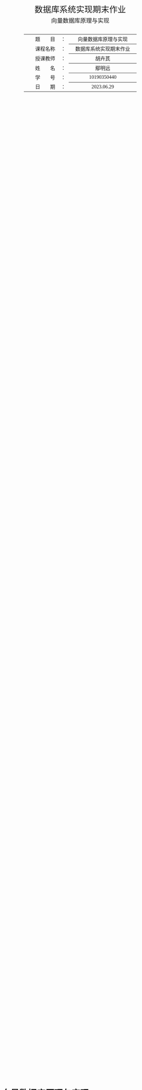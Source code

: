 <div class="cover" style="page-break-after:always;font-family:方正公文仿宋;width:100%;height:100%;border:none;margin: 0 auto;text-align:center;">
    <div style="width:60%;margin: 0 auto;height:0;padding-bottom:10%;">
        </br>
        <img src="img/logo.svg" alt="校名" style="width:100%;"/>
    </div>
    </br></br></br></br></br>
    <div style="width:60%;margin: 0 auto;height:0;padding-bottom:40%;">
        <img src="img/badge.png" alt="校徽" style="width:100%;"/>
	</div>
    </br></br></br></br></br></br></br></br>
    <span style="font-family:华文黑体Bold;text-align:center;font-size:20pt;margin: 10pt auto;line-height:30pt;"> 数据库系统实现期末作业 </span>
    <p style="text-align:center;font-size:14pt;margin: 0 auto"> 向量数据库原理与实现 </p>
    </br>
    </br>
    <table style="border:none;text-align:center;width:72%;font-family:仿宋;font-size:14px; margin: 0 auto;">
    <tbody style="font-family:方正公文仿宋;font-size:12pt;">
    	<tr style="font-weight:normal;"> 
    		<td style="width:20%;text-align:right;">题　　目</td>
    		<td style="width:2%">：</td> 
    		<td style="width:40%;font-weight:normal;border-bottom: 1px solid;text-align:center;font-family:华文仿宋"> 向量数据库原理与实现 </td>     </tr>
    	<tr style="font-weight:normal;"> 
    		<td style="width:20%;text-align:right;">课程名称</td>
    		<td style="width:2%">：</td> 
    		<td style="width:40%;font-weight:normal;border-bottom: 1px solid;text-align:center;font-family:华文仿宋"> 数据库系统实现期末作业 </td>     </tr>
    	<tr style="font-weight:normal;"> 
    		<td style="width:20%;text-align:right;">授课教师</td>
    		<td style="width:2%">：</td> 
    		<td style="width:40%;font-weight:normal;border-bottom: 1px solid;text-align:center;font-family:华文仿宋"> 胡卉芪 </td>     </tr>
    	<tr style="font-weight:normal;"> 
    		<td style="width:20%;text-align:right;">姓　　名</td>
    		<td style="width:2%">：</td> 
    		<td style="width:40%;font-weight:normal;border-bottom: 1px solid;text-align:center;font-family:华文仿宋"> 鄢明远 </td>     </tr>
    	<tr style="font-weight:normal;"> 
    		<td style="width:20%;text-align:right;">学　　号</td>
    		<td style="width:2%">：</td> 
    		<td style="width:40%;font-weight:normal;border-bottom: 1px solid;text-align:center;font-family:华文仿宋"> 10190350440 </td>     </tr>
    	<tr style="font-weight:normal;"> 
    		<td style="width:20%;text-align:right;">日　　期</td>
    		<td style="width:2%">：</td> 
    		<td style="width:40%;font-weight:normal;border-bottom: 1px solid;text-align:center;font-family:华文仿宋"> 2023.06.29 </td>     </tr>
    </tbody>              
    </table>
</div>

<!-- 注释语句：导出PDF时会在这里分页 -->

# 向量数据库原理与实现

[toc]



##  引言

随着计算能力的提升和人工智能算法的快速发展，深度学习模型已经取代了传统的线性回归和词袋模型等简单方法。机器自动学习特征的能力逐渐取代了过去依赖人工特征工程的方式。同时，随着数据量的增大，大型模型也展现出更强大的表达能力。为了处理不同的数据模态，越来越多的数据被转换为嵌入或向量表示。通用模型架构，如Transformer，使得可以将所有模态的信息表示为向量。因此，在处理这些新场景中的数据时，可以概括出以下两个典型的步骤：

1. 结构化和非结构化数据的向量化：这一步骤将原始数据（可能是非结构化的）转换为向量表示。原始数据可能来自不同的模态，例如语言或图像，因此具有不同的特性。这些向量表示可以在离线操作时进行嵌入编码，并进行静态缓存。
2. 向量的应用和融合：这一步骤涉及将向量转换为结果、决策或反馈，并进行后续操作。可以通过在线融合模块实现向量的检索和处理，该模块是集中式且动态的。在这个阶段，可以有效地融合不同模态的信息，以支持各种应用领域的需求。

在第一个步骤中，我们关注的是嵌入编码。嵌入编码是将原始数据转换为向量表示的过程，可以在离线操作时进行，并进行静态缓存。原始数据可能来自不同的模态，并具有不同的特性。例如，语言单位的标记（token）通常是离散且离散化的，而图像单位则是连续且冗余的。因此，语言模型BERT的掩码率通常为15%，而图像模型MAE的掩码率则达到75%。这表明图像模型比语言模型更冗余，需要更多的掩码操作。这提示我们不同模态之间存在潜在的压缩空间，因此在保留原有信息的同时，向量嵌入的维度可以更低，实现更高的压缩率。

在第二个步骤中，可以通过建立索引来加快向量的检索。一种常见的索引方法是在传统领域中常用的向量数据库，例如信息检索和推荐系统中常见的索引方法，用于最近邻操作。另一种方法是近年来出现的神经索引，依赖于神经网络强大的记忆能力。



## 背景知识

### 神经索引和向量索引

向量数据库中索引的选择是一个重要的问题。常见的索引方法包括神经索引（neural index）和离线索引（offline index）。神经索引方法将索引构建过程融入到训练阶段，利用神经网络建立文档与其标识（docid）之间的映射关系。

<img src="img/image-20230615173131877.png" alt="image-20230615173131877" style="zoom:33%;" />



#### 神经索引

神经索引方法代表模型有DSI（Differentiable Similarity Indexing）和NCI（Neural Collaborative Indexing）。这些方法与传统的离线索引方法不同，它们不显式地构建索引阶段，而是将构建索引的过程融入到训练过程中，通过端到端的神经网络实现。在索引阶段/训练阶段，利用神经网络建立文档与文档标识符（docid）之间的映射关系。在检索阶段/测试阶段，输入查询并生成候选的docids。

其中，DCI是神经索引方法的一个示例。它包括以下步骤：

1. 文档表示：从文档中提取前$L$个标记作为表示。

2. 文档标识符：使用层次k-means算法构建文档标识符。这个过程将文档嵌入空间划分为多个簇，并为每个簇分配一个标识符。

   <img src="img/image-20230614200908685.png" alt="image-20230614200908685" style="zoom:33%;" />

3. 多任务学习：使用T5预训练模型的seq2seq方法进行文档索引和查询检索。通过多任务学习，模型能够同时学习文档的表示和文档标识符之间的映射关系。

NCI是对DCI的一些改进。它引入了以下改进：

1. 查询生成：使用预训练的DocT5Query模型和分块的样本文档进行查询生成。这样可以生成与文档相关的查询，提高检索的准确性。

2. 前缀感知的权重自适应解码器：通过连接位置和标记值，并使用前缀感知的权重进行解码。这个改进可以提高解码的效果，使得模型能够更好地理解查询和文档之间的关联。

   <img src="img/image-20230616110150879.png" alt="image-20230616110150879" style="zoom:33%;" />

这些神经索引方法的优点是可以通过端到端的训练获得较好的性能，并且能够提供准确的检索结果。然而，它们的缺点是每次增删数据时都需要重新训练神经网络，维护代价较高。



#### 离线索引

离线索引是在向量数据库中进行最近邻搜索的常见方法。它的架构通常由查询编码器、文档编码器和交互模块组成。离线索引方法的设计目标是尽可能将计算集中在编码器端，而非交互端。通过提前对文档进行离线编码和索引构建，可以避免对长文档编码的高计算成本，从而加快后续的查询操作。

<img src="img/image-20230615152719261.png" alt="image-20230615152719261" style="zoom: 33%;" />



ColBERT（Contextualized Late Interaction over BERT）是一个代表性的离线索引模型，它采用了孪生塔架构和交互模块，旨在提高查询效率并减少对长文档编码的计算开销。

ColBERT模型的架构如下所示：

1. 编码器：

   <img src="img/image-20230615160751093.png" alt="image-20230615160751093" style="zoom:33%;" />

   - 查询增强：为了使查询长度达到固定的长度$N_q$，ColBERT在查询中填充了特殊的[mask]标记。
   - 文档：ColBERT对文档进行编码时，过滤掉与标点符号对应的嵌入，以减少干扰。

2. 晚期交互：

   <img src="img/image-20230615160819822.png" alt="image-20230615160819822" style="zoom:33%;" />

   - ColBERT通过晚期交互模块实现查询与文档之间的交互。该模块能够在编码的基础上进一步优化查询和文档之间的匹配程度。

3. 对比学习损失函数：

   - ColBERT使用对比学习中的成对softmax交叉熵损失函数进行训练。该损失函数能够鼓励正样本（相关查询-文档对）的相似性得分高于负样本（不相关查询-文档对）的相似性得分。

通过采用孪生塔架构和交互模块，ColBERT模型能够在离线索引中有效地进行查询和文档之间的交互，并减少对长文档编码的计算开销，从而提高了查询效率。这种架构设计使得ColBERT成为一个优秀的离线索引模型，并在许多信息检索任务中取得了显著的性能提升。

离线索引方法是最常见的向量数据库中的最近邻搜索方法。其架构通常包括查询编码器、文档编码器和交互模块。离线索引方法尽可能将计算集中在编码器端，而非交互端。通过提前对文档进行离线编码和索引构建，避免对长文档编码的高开销，从而加快后续查询操作。代表模型如ColBERT（Contextualized Late Interaction over BERT）采用孪生塔架构和交互模块，能够提高查询效率并减少对长文档编码的计算开销。



### 向量模型

在传统的向量模型中，将所有向量视为同质的方法存在一些问题。例如，在词嵌入中，一个单词的上下文中并不一定包含该单词本身，甚至可能呈现负相关关系。因此，在文档检索问题中，查询向量与文档向量之间的内积并不一定很高，可能需要通过复杂的映射或相似度计算来确定它们的关联性。为了解决这个问题，引入了向量异质化的概念，将向量分为查询（query）向量和键（key）向量，以放松所有向量同质的假设。

在这个抽象模型中，键和值可以是异质的，其中键对应于中心词，值对应于周围词，并分别具有不同的权重。这种异质化的处理可以根据先验知识来确定。为了使键向量同质化，可以使用MOCO（Momentum Contrastive Learning）模型，并采用动量更新的方法，以保证队列中的键尽可能同质。



### 精确近邻和近似近邻

在向量数据库的检索方法中，可以将其分为精确近邻和近似近邻两类。精确近邻方法能够得到完全正确的结果，但在大规模数据集上计算复杂度较高。常见的精确近邻方法包括暴力枚举和基于树的方法，如kd-tree算法。而近似近邻方法则通过召回和排序两个步骤进行高效的近似匹配。召回阶段通过粗粒度的过滤操作得到候选数据集，排序阶段则对候选数据集进行细粒度的排序操作。近似近邻方法需要在正确性、效率和内存消耗之间进行权衡。常见的近似近邻方法包括局部敏感哈希（local sensitive hashing）、向量量化（vector quantization）、乘积量化（product quantization）和层级可导航小世界网络（Hierarchical Navigable Small World）等。

在具体的检索方法中：

- 精确近邻方法能够得到完全正确的结果，但计算复杂度较高。其中，暴力枚举方法需要对查询和数据库中的每个向量进行逐一比较，时间复杂度为$O(|Q| \times |K|)$，其中$|Q|$是查询向量的数量，$|K|$是数据库中向量的数量。倒排索引方法常用于搜索引擎数据库，但只支持精确匹配，不适合近似匹配。基于树的方法，如kd-tree算法，通常需要回溯，其计算复杂度仍然是$O(|Q| \times |K|)$。
- 近似近邻方法通过在正确性、效率和内存消耗之间进行权衡，实现高效的近似匹配。它通常包括两个阶段：召回和排序。召回阶段通过粗粒度的过滤操作，以较低的代价得到候选数据集。排序阶段则对候选数据集进行细粒度的排序操作。不同的近似近邻方法有不同的实现方式和特点。
  - 局部敏感哈希（local sensitive hashing）方法假设将文档抽象成词袋模型，并利用Jaccard相似度进行计算。然而，由于向量模型和词袋模型并不一致，并且查询向量和文档向量是异质的，局部敏感哈希方法存在一些缺陷，例如内存消耗较大等问题。
  - 向量量化（vector quantization）方法常用k-means或层次聚类算法对向量进行量化。通过将向量映射到离散的码本中，可以减少计算复杂度。然而，向量量化方法需要在维护码本的有效性和计算准确性之间进行权衡。
  - 乘积量化（product quantization）方法采用了一种分块的方式将向量分解成多个子向量，并使用乘积量化器对子向量进行量化。通过修改倒排文件结构，可以提高查询效率和减少内存消耗。

这些近似近邻方法在不同的应用场景中具有各自的优势和适用性，可以根据具体的需求选择合适的方法。



## 模型

### 量化

量化是一种常用的方法，用于减少数据表示的复杂度。它通过将实值数据映射到一组离散的值来实现。在量化过程中，将数据分配给一组聚类中心，然后用这些聚类中心来表示原始数据。这种表示方法可以大大减少存储和计算的需求，同时在一定程度上保持数据的准确性。

在量化中，有两种常见的方法：向量量化（Vector Quantization）和乘积量化（Product Quantization）。这两种方法都旨在通过将数据映射到一组离散的聚类中心来减少数据的表示复杂度。然而，它们在实施方式和优势方面有所不同。

本次实验中我实现了两种编码方法，通过参数控制。

```python
def indexing(self, method: str, codebook_size: int, num_subvectors: int = 1):
    Utils.set_seed()

    if method == 'vectored':
        self.vector_quantization(codebook_size)
    elif method == 'producted':
        self.product_quantization(codebook_size, num_subvectors)
    else:
        raise NotImplementedError("Invalid quantized_type.")
```



#### 向量量化

向量量化是将数据划分为多个子向量，并对每个子向量进行独立的量化。每个子向量都有自己的聚类中心和编码方式。

通过迭代地将训练集中的向量分配给聚类中心，并根据分配的点重新估计这些聚类中心，可以找到一个近乎最优的码本(codebook)。在这里使用 k-means 来学习量化器(quantizer)。需要注意的是，k-means 只能在量化误差方面找到局部最优解。

这种方法可以在保持较高精度的同时，减少存储空间和计算复杂度。然而，向量量化需要处理大量的聚类中心，因此在大规模数据集上可能会面临存储和计算的挑战。



#### 乘积量化

乘积量化是一种更高效的方法，它将数据分割为多个子向量，并对每个子向量进行独立的量化。不同的是，乘积量化允许子向量之间进行联合量化，即将它们的量化结果组合起来表示整个向量。这种联合量化可以大大减少所需的存储空间和计算复杂度。乘积量化通过将多个子向量的量化结果组合起来，同时保持较高的准确性。这种方法特别适用于处理大规模数据集和高维特征。

乘积量化（Product Quantization）是解决这些问题的有效方法。它是源编码中常用的技术，允许联合选择要量化的分量数量。输入向量 x 被分割为 m 个不同的子向量 uj，其中 1 ≤ j ≤ m，每个子向量的维度为 D' = D/m，其中 D 是 m 的倍数。每个子向量分别使用一个独立的量化器进行量化。因此，给定向量 x 的映射如下：

<img src="img/image-20230629223923011.png" alt="image-20230629223923011" style="zoom:50%;" />

乘积量化器的重构值由乘积索引集合 I 识别。因此，码本的定义是一个笛卡尔积形式：

<img src="img/image-20230629224020309.png" alt="image-20230629224020309" style="zoom:50%;" />

通过将子向量的量化过程联合起来，乘积量化能够有效地减少所需的存储空间和计算复杂度，同时仍能保持较高的量化精度。乘积量化在大规模向量数据库检索和高维特征表示中具有广泛应用。

然而，需要注意的是，乘积量化可能需要计算密集型硬件支持才能发挥其优势。在普通计算机上，乘积量化的效果可能并不显著，速度和效果都不尽如人意。因此，在应用乘积量化时，需要考虑到硬件资源的配备和性能要求，以确保能够获得最佳的效果。



### 对称编码与缓存

### 对称距离计算和非对称距离计算

在量化中，有两种常见的距离计算方法：对称距离计算（Symmetric Distance Computation）和非对称距离计算（Asymmetric Distance Computation）。这些方法用于衡量向量之间的相似度或差异度量。

<img src="img/image-20230629224632111.png" alt="image-20230629224632111" style="zoom: 45%;" />

在我的实现中，我同时实现了这两种方法，并给出了它们的大致框架。

```python
def search_vector_quantization(self, queries, top_k, symmetric):
    top_k_candidates = []  # List to store the top-k candidates for each query
    codebook_indices = self.kmeans.predict(queries)

    if symmetric:
        # Less accurate but faster with cache

        # Cached results for each cluster
        # Retrieve the cached top-k candidates for each query
        ...

    else:
        # More accurate but slower

        # Calculate the top-k candidates for each query
        ...
```





#### 对称距离计算

对称距离计算是指同时对值向量和查询向量进行量化，并计算它们之间的距离。这种方法通常用于将值向量和查询向量都映射到一组离散的聚类中心，以便进行有效的相似度比较。对称距离计算的好处是它便于缓存，可以提高运算效率。

然而，对称距离计算也存在一些缺点。由于值向量和查询向量都经过量化，它们的精确度可能会有所降低，从而导致较大的误差。这种精确度损失可能会对一些应用造成影响，特别是对于要求高精度的任务而言。



#### 非对称距离计算

与对称距离计算相对应，非对称距离计算只对值向量进行量化，而查询向量则可能保持原始表示不进行量化。这种方法的主要目的是减少查询过程中的计算开销，并提高查询的效率。

非对称距离计算可以通过将查询向量与量化的值向量进行比较来衡量它们之间的差异或相似度。由于只有值向量进行了量化，非对称距离计算通常能够保持较高的精确度，从而减少了误差。

然而，非对称距离计算也存在一些限制。由于查询向量未经量化，它们的表示可能更加复杂，导致计算开销较大。此外，在一些应用中，需要权衡计算效率和精确度之间的折衷，以确定是否使用非对称距离计算。

值得注意的是，并非说非对称距离计算完全没有优化空间。在乘积量化（Product Quantization）中仍然可以利用缓存进行一些优化。以下是一个示例代码，详细代码请参考原始代码。

```python
def search_product_quantization(self, queries, top_k=5, symmetric=False, cached=True):
    sub_queries = queries.reshape(-1, self.embd_dim // self.num_subvectors)
    coarse_distances_partitions = []

    if symmetric:
        # Less accurate but faster with cache

        # Cache paired distances between codebook entries
        # Quantize sub-queries using the codebook
            # Retrieve coarse distances using the cached paired distances
        ...

    else:
        # More accurate but slower
        if cached:
            # Cache distances for every query
            # Split cached coarse distances into partitions
                # Retrieve coarse distances for each sub-query using the cached distances
            ...
        else:
            # Without cache
                # Calculate coarse distances between sub-queries and sub-codebooks
            ...
    # Aggregate coarse distances from different partitions
    # Find top-k candidates based on coarse distances
    ...
```



### 其他实施细节

在实施和优化量化算法时，以下细节非常重要，可以确保算法的高效性和正确性。



**vector：倒排索引**

```python
# Create inverted indexes
self.inverted_indexes = {
    inverted_index: np.where(indexes == inverted_index)[0] 
    for inverted_index in range(codebook_size)
}
```

在实现中，我使用了一种称为非聚簇索引的倒排索引方法，类似于MySQL中的非主键索引。对于每个聚类中心（inverted_index），创建了一个倒排索引（inverted index），其中存储了与该聚类中心对应的数据点的索引。这样的索引方式占用较小的存储空间，但需要在查询过程中进行额外的回表操作。



**product：向量化编码**

- 对所有点进行聚类，而不仅仅是对特定的子向量。
- 这是因为不同点之间是同质的，特别是对于应用了LayerNorm的语言模型而言。通过对所有点进行聚类。



**数据惰性加载**

```python
@property
def data(self):
    """
    Get the structured data from the lazy data.
    """
    if not self.is_structured:
        # Concatenate the data in the list and convert it to a numpy array
        self.structed_data = np.concatenate(self.lazy_data, axis=0)
        assert self.structed_data.shape[1] == self.embd_dim

        self.lazy_data = list(self.structed_data)
        self.is_structured = True
    
    return self.structed_data
```

这部分内容相对复杂，请阅读原始代码以获取更详细的解释。

这段代码将一个方法包装成了一个属性方法。它用于访问被称为`lazy_data`的未结构化数据。如果数据尚未被结构化，则通过将数据列表进行连接并转换为NumPy数组来进行结构化。这样做的好处是，在后续访问中，可以通过访问`data`属性方法来获取结构化的数据，而无需每次都重新计算。



**top_k算法**

在这个实现中，采用了一种名为`np.argpartition`的算法，而不是常用的`argsort`算法。`np.argpartition`算法可以在给定的维度上将数据划分为两个分区，其中一部分包含最小的元素，另一部分包含最大的元素。与`argsort`不同，`np.argpartition`只保证分区内的元素是部分有序的，而不保证整体有序。这样的特性使得在获取前k个候选结果时更加高效。



**距离的两种实现方法**

这里介绍了两种不同的距离计算方法，它们分别使用了不同的技术来实现。

实现方法1：

```python
def l2_distance(queries, keys):
    # Broadcasting: (num_queries, 1, embd_dim) - (1, num_keys, embd_dim)
    squares = queries[:, np.newaxis] - keys
    # Got a (num_queries, num_keys, embd_dim) array.
    distances = np.linalg.norm(squares, axis=2)

    return distances
```

这个方法利用了广播机制（broadcasting）来计算欧氏距离。通过广播机制，我们可以将形状不同的两个数组进行运算，其中`(num_queries, 1, embd_dim)`表示查询向量，`(1, num_keys, embd_dim)`表示键向量。

实现方法2：

```python
def l2_distance(queries, keys):
    queries_norm = np.sum(queries**2, axis=1).reshape(-1, 1)
    keys_norm = np.sum(keys**2, axis=1)
    squares = queries_norm + keys_norm - 2 * np.dot(queries, keys.T)
    distances = np.sqrt(squares)

    return distances
```

这个方法利用了内积的性质来计算欧氏距离。首先，计算查询向量和键向量的范数平方，分别保存在`queries_norm`和`keys_norm`中。然后，通过矩阵乘法`np.dot(queries, keys.T)`计算查询向量和键向量的内积。接下来，利用欧氏距离的定义，通过加法和减法得到一个差向量的平方矩阵`squares`，最后对每个元素取平方根，得到距离矩阵。

注意其中的`queries_norm`和`keys_norm`可以提前缓存计算。用空间换时间。



需要注意的是，这两种方法都是计算欧氏距离，只是使用了不同的实现方式。具体使用哪种方法取决于具体的应用场景和性能需求。

我之所以使用了两种方法，是因为最初我使用第一种实现方法时出现了数值计算的错误。我发现在某些情况下，由于舍入精度问题，平方可能导致负数，这是不正确的。

```python
def l2_distance(queries, keys):
	
    squares = ...
    
    # print verbose information
    if (squares < 0).any():
        print(squares[np.where(squares < 0)])
    
    distances = np.sqrt(squares)

    return distancess
```

<img src="img/image-20230629184039670.png" alt="image-20230629184039670" style="zoom:50%;" />

我解决了这个问题，通过使用`np.clip`函数将负数的平方截断为零。

```python
squares = np.clip(squares, a_min=0, a_max=None)
```

通过以上修正，我成功地解决了数值计算错误的问题，确保了算法的正确性。

```python

```

## 实验结果

实验部分的代码主要包括两个函数：`run_experiment`和`random_search`。

`run_experiment`函数用于运行单个实验。

```python
def run_experiment(embd_dim, num_queries, num_docs, codebook_size, num_subvectors, queries_topk, keys_topk):
    queries, docs = Utils.generate_data(embd_dim, num_queries, num_docs)

    db = VectorEngine(embd_dim)
    db.add(docs)
    db.indexing(method='vectored', codebook_size=codebook_size)

    results = []
    ...
```

它首先生成查询向量和文档向量，然后构建向量引擎，并进行向量索引。在构建索引后，它使用不同的算法和参数进行搜索，并计算搜索时间和召回率。最后，它将实验结果存储到列表中，并将列表转换为`DataFrame`并返回。



`random_search`函数用于运行多个实验。

```python
for _ in range(num_experiments):
    # hyper-paramter configuration
    ...
    # Run experiment and append results to DataFrame
    experiment_df = run_experiment(embd_dim, num_queries, num_docs, codebook_size, num_subvectors, queries_topk, keys_topk)
    results_df = pd.concat([results_df, experiment_df], ignore_index=True)
```



它循环指定的实验次数，并在每次循环中设置实验的常量参数和随机选择超参数。然后，它调用`run_experiment`函数执行单个实验，并将实验结果与之前的结果合并到一个`DataFrame`中。最后，它返回包含所有实验结果的`DataFrame`。

<table>
    <tr>
        <th>Algorithm</th>
        <th>Symmetric</th>
        <th>Cached</th>
        <th>Search Time</th>
        <th>Recall</th>
    </tr>
    <tr>
        <td>VQ</td>
        <td>Symmetric</td>
        <td>Cached</td>
        <td>0.0198</td>
        <td>0.0892</td>
    </tr>
    <tr>
        <td>VQ</td>
        <td>Asymmetric</td>
        <td>Not Cached</td>
        <td>0.0470</td>
        <td>0.8409</td>
    </tr>
    <tr>
        <td>brute</td>
        <td>Asymmetric</td>
        <td>Not Cached</td>
        <td>0.1845</td>
        <td>1.000</td>
    </tr>
    <tr>
        <td>PQ</td>
        <td>Asymmetric</td>
        <td>Cached</td>
        <td>0.2664</td>
        <td>0.1043</td>
    </tr>
    <tr>
        <td>PQ</td>
        <td>Symmetric</td>
        <td>Cached</td>
        <td>0.3072</td>
        <td>0.05836</td>
    </tr>
    <tr>
        <td>PQ</td>
        <td>Asymmetric</td>
        <td>Not Cached</td>
        <td>0.5199</td>
        <td>0.1043</td>
    </tr>
</table>



根据实验结果可以得出以下观察和猜想：

1. VQ算法在对称索引和缓存的情况下（Symmetric/Cached）具有最低的搜索时间（Search Time），而且检索的召回率（Recall）也相对较高。这可能是因为VQ算法可以有效地利用向量引擎和索引结构进行高效搜索。
2. brute算法在非对称索引且未缓存的情况下（Asymmetric/Not Cached）具有较高的搜索时间，但它能够完全检索到所有相关文档（Recall = 1.0）。这是因为brute算法直接计算查询向量和文档向量之间的距离，没有使用索引结构，因此搜索时间较长。
3. PQ算法在对称索引和缓存的情况下（Symmetric/Cached）具有较高的搜索时间，并且召回率较低。这与预期的相反，因为PQ算法通常被设计为高效的近似搜索算法。可能的解释是在这个特定的实验设置中，PQ算法没有充分利用到并行计算的优势，导致搜索时间较长。

综上所述，根据实验结果和观察，VQ算法在对称索引和缓存的情况下表现最佳，而PQ算法在这个特定的实验设置中的性能较差。对于为什么PQ算法反而比VQ算法慢，可能是因为在该实验中PQ算法未能充分利用并行计算的优势。要更准确地确定原因，可能需要进一步调查和分析实验的具体设置、数据量、超参数等因素。



## 结语

通过这个向量数据库的实验研究，我深入探索了向量索引和搜索算法的原理与应用。在这个过程中，我查阅了大量的文献，进行了反复实验，并且努力学习和理解了不同算法的优劣之处。我通过调整参数和进行改进，力求获得更好的性能和结果。

我投入了大量的时间和精力来思考这个项目，思考了各种构想和方案。我从数据集的生成开始，一直到索引的构建，尝试了多种不同的方法，并不断进行优化和调整。为了更好地了解最新的技术和方法，我还花费了很多时间阅读和分析相关领域的研究论文。然而，尽管我付出了很多努力，但由于时间有限，我没有能够完成所有的工作，例如对数据集生成方式对聚类效果的影响等方面的研究。

综上所述，本文的目的是介绍向量数据库的基本原理和实验研究。我详细讲解了向量索引和搜索算法，并通过实验比较了不同算法的性能。我希望通过这些内容，可以对向量数据库有一个基础的了解，并为进一步的研究和探索提供一些思路和参考。

最后，我除了提供了源码外，还附上了运行结果，欢迎使用代码进行更多的实验。我相信通过进一步的实验和研究，我们可以不断优化和改进向量数据库的性能，为大规模数据检索提供更高效和准确的解决方案。在这个过程中，我学到了很多，并付出了很多努力。尽管没有完成所有的工作，但我对自己所取得的成果感到满意。
